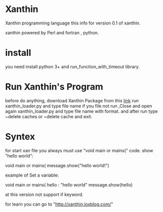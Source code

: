# Xanthin
Xanthin programming language
this info for version 0.1 of xanthin.

xanthin powered by Perl and fortran , python.

<h1>install</h1>
you need install python 3+ and run_function_with_timeout library.
<h1>Run Xanthin's Program</h1>
before do anything, download Xanthin Package from this <a href="#">link</a>
run xanthin_loader.py and type file name
if you file not run ,Close and open again xanthin_loader.py and type file name with format.
and after run type ~delete caches or ~delete cache and exit.
<h1>Syntex</h1>
for start xan file you always must use "void main or mains(" code.
show "hello world":

void main or mains(
message.show("hello world!")


example of Set a variable:

void main or mains(
hello : "hello world"
message.show(hello)


at this version not support if keyword.

for learn you can go to "http://xanthin.loxblog.com/"
